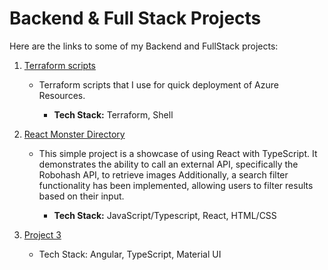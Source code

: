 # Backend & Full Stack Projects


Here are the links to some of my Backend and FullStack projects:

1. [Terraform scripts](https://github.com/edward232232/Terraform_Azures)
   -  Terraform scripts that I use for quick deployment of Azure Resources.

      + **Tech Stack:** Terraform, Shell
     
3. [React Monster Directory](https://github.com/edward232232/monsters)
   - This simple project is a showcase of using React with TypeScript. It demonstrates the ability to call an external API, specifically the Robohash API, to retrieve images 
     Additionally, a search filter functionality has been implemented, allowing users to filter results based on their input.

      + **Tech Stack:** JavaScript/Typescript, React, HTML/CSS

5. [Project 3](https://github.com/username/project3)
   - Tech Stack: Angular, TypeScript, Material UI
